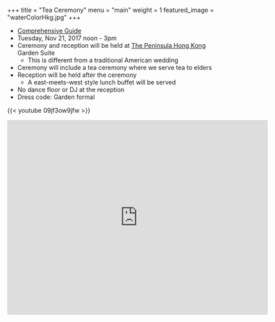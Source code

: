 +++
title = "Tea Ceremony"
menu = "main"
weight = 1
featured_image = "waterColorHkg.jpg"
+++

* [Comprehensive Guide](https://www.teasenz.com/chinese-tea/chinese-wedding-tea-ceremony.html)
* Tuesday, Nov 21, 2017 noon - 3pm
* Ceremony and reception will be held at [The Peninsula Hong Kong](http://hongkong.peninsula.com/en/default) Garden Suite
  * This is different from a traditional American wedding
* Ceremony will include a tea ceremony where we serve tea to elders 
* Reception will be held after the ceremony 
  * A east-meets-west style lunch buffet will be served 
* No dance floor or DJ at the reception
* Dress code:  Garden formal

{{< youtube 09jf3ow9jfw >}}
<iframe src="https://drive.google.com/open?id=1ZGgu_O8lN93zdmpBSk3kLkzTyu0&usp=sharing" width="600" height="450" frameborder="0" style="border:0" allowfullscreen></iframe>



